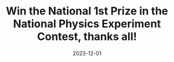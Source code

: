 ---
title: "<strong>Win</strong> the National 1st Prize in the National Physics Experiment Contest, thanks all!"
date: 2023-12-01
---
